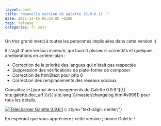 ```yaml
---
layout: post
title: "Nouvelle version de Galette (0.9.6.1) !"
date: 2021-12-16 06:50:00 +0200
tags: release
categories: fr post
---
```


Un très grand merci à toutes les personnes impliquées dans cette version :)

Il s'agit d'une version mineure, qui fournit plusieurs correctifs et quelques améliorations en arrière-plan :

- Correction de la priorité des langues qui n'était pas respectée
- Suppression des vérifications de plate-forme de composer
- Correction de html2text pour php 8
- Correction des remplacements des réseaux sociaux

Consultez le [journal des changements de Galette 0.9.6.1]({{ site.galette.doc_url }}/{{ site.lang }}/master/changelog.html#v0961) pour tous les détails.

[![Télécharger Galette 0.9.6.1](https://img.shields.io/badge/0.9.6.1-Télécharger_Galette-ffb619.svg?logo=php&logoColor=white&style=for-the-badge)](https://download.tuxfamily.org/galette/galette-0.9.6.1.tar.bz2)
{: style="text-align: center;"}

En espérant que vous apprécierez cette version ; bonne Galette !
